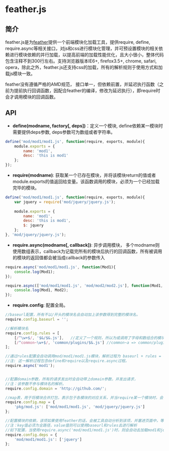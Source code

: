 feather.js
=============

简介
------------

feather.js是为[feather](http://feather-team.github.io)提供一个前端模块化加载工具，提供require, define, require.async等相关接口，对js和css进行模块化管理，并可预设置模块的相关依赖进行模块依赖的并行加载，以提高前端的加载性能优化，且大小很小，整体代码包含注释不到300行左右。支持浏览器版本IE6+, firefox3.5+, chrome, safari, opera，除此之外，feather.js还支持css的加载，所有的解析规则于使用方式和加载js模块一致。

feather没有遵循严格的AMD规范， 接口单一，但依赖前置，并延迟执行函数（之前为提前执行回调函数，因配合feather的编译，修改为延迟执行），即require时会才调用模块的回调函数。


API
------------

* **define(modname, factory[, deps])**：定义一个模块, define依赖某一模块时 需要提供deps参数, deps参数可为数组或者字符串。

```js
define('mod/mod1/mod1.js', function(require, exports, module){
    module.exports = {
        name: 'mod1',
        desc: 'this is mod1'
    };
});
```

* **require(modname)**: 获取某一个已存在模块，并将该模块return的值或者module.exports的值返回给变量。该函数调用的模块，必须为一个已经加载完毕的模块。

```js
define('mod/mod1/mod1.js', function(require, exports, module){
    var jquery = require('mod/jquery/jquery.js');
    
    module.exports = {
        name: 'mod1',
        desc: 'this is mod1',
        $: jquery
    };
}, 'mod/jquery/jquery.js');
```

* **require.async(modname[, callback])**: 异步调用模块， 多个modname则使用数组表示，callback为记载完所有的模块后执行的回调函数，所有被调用的模块的返回值都会被当成callback的参数传入
```js
require.async('mod/mod1/mod1.js', function(Mod1){
    console.log(Mod1);
});
```

```js
require.async(['mod/mod1/mod1.js', 'mod/mod2/mod2.js'], function(Mod1, Mod2){
    console.log(Mod1, Mod2);
});
```

* **require.config**: 配置全局。
```js
//baseurl配置，所有不以/开头的模块名会自动加上该参数得到完整的模块名。
require.config.baseurl = '';

//解析模块名
require.config.rules = [
    [/^\w+$/, '$&/$&.js'],   //定义了一个规则，所以为或调用了字母和数组合的模块名时，比如 abc,则都会解析成abc/abc.js
    [/^common~\w+$/, 'common/plugins/$&.js'] //common~a => common/plugins/a.js
];

//通过rules配置会自动调用mod/mod1/mod1.js模块，解析过程为 baseurl + rules = 模块名; 
//注: 这一解析过程包含define和require以及require.async过程。
require.async('mod1'); 


//配置domain参数，所有的请求发出时会自动带上domain参数，并发出请求，
//注：该参数不参与模块名的解析。
require.config.domain = 'http://github.com/';

//map表，用于将模块合并打包，表示包于各模块的对应关系，并当require某一个模块时，会自动发送请求至map的key值url上。 //该参数不参与模块名的解析。
require.config.map = {
    'pkg/mod.js': ['mod/mod1/mod1.js', 'mod/jquery/jquery.js']
};

//配置模块的依赖，该项如果使用feather的话，会被工具自动分析到该项，并塞进页面中，等加载模块时，会自动并行下载所有的依赖
//注：key值必须为全路径，value值则可以使用baseurl和rules去进行解析
//如下配置，当使用require.async('mod/mod1/mod1.js')时，则会自动去加载mod1和jquery2个模块，而非需等待mod1加载完毕后，jquery会去加载。
require.config.deps = {
    'mod/mod1/mod1.js': ['jquery']  
};
```


